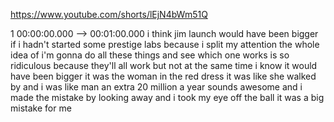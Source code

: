 https://www.youtube.com/shorts/lEjN4bWm51Q

1 00:00:00.000 --\> 00:01:00.000 i think jim launch would have been
bigger if i hadn't started some prestige labs because i split my
attention the whole idea of i'm gonna do all these things and see which
one works is so ridiculous because they'll all work but not at the same
time i know it would have been bigger it was the woman in the red dress
it was like she walked by and i was like man an extra 20 million a year
sounds awesome and i made the mistake by looking away and i took my eye
off the ball it was a big mistake for me
